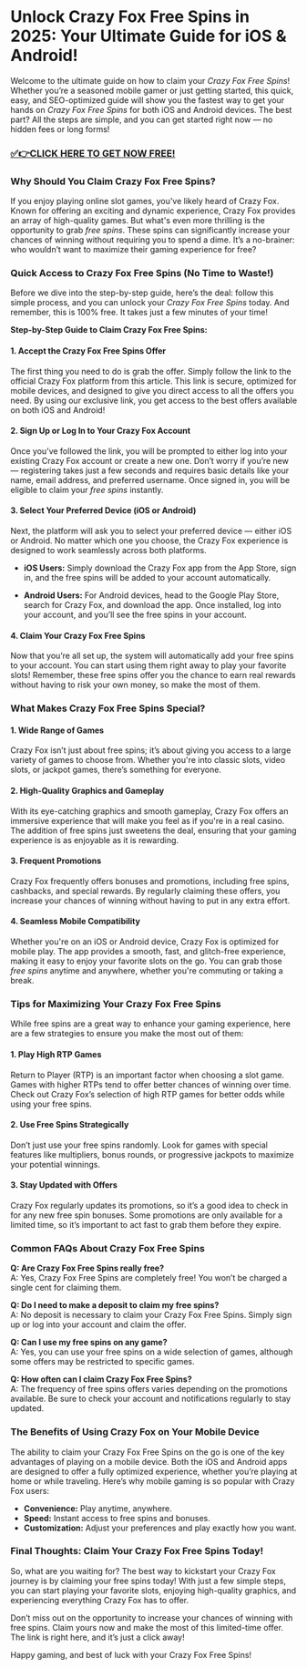 # Unlock Crazy Fox Free Spins in 2025: Your Ultimate Guide for iOS & Android!

Welcome to the ultimate guide on how to claim your *Crazy Fox Free Spins*! Whether you’re a seasoned mobile gamer or just getting started, this quick, easy, and SEO-optimized guide will show you the fastest way to get your hands on *Crazy Fox Free Spins* for both iOS and Android devices. The best part? All the steps are simple, and you can get started right now — no hidden fees or long forms!

### [✅👉CLICK HERE TO GET NOW FREE!](https://freeforyou.xyz/crazy/fox/spins/coins/)

### Why Should You Claim Crazy Fox Free Spins?

If you enjoy playing online slot games, you’ve likely heard of Crazy Fox. Known for offering an exciting and dynamic experience, Crazy Fox provides an array of high-quality games. But what's even more thrilling is the opportunity to grab *free spins*. These spins can significantly increase your chances of winning without requiring you to spend a dime. It’s a no-brainer: who wouldn’t want to maximize their gaming experience for free?

### Quick Access to Crazy Fox Free Spins (No Time to Waste!)

Before we dive into the step-by-step guide, here’s the deal: follow this simple process, and you can unlock your *Crazy Fox Free Spins* today. And remember, this is 100% free. It takes just a few minutes of your time!

**Step-by-Step Guide to Claim Crazy Fox Free Spins:**

#### 1. **Accept the Crazy Fox Free Spins Offer**
The first thing you need to do is grab the offer. Simply follow the link to the official Crazy Fox platform from this article. This link is secure, optimized for mobile devices, and designed to give you direct access to all the offers you need. By using our exclusive link, you get access to the best offers available on both iOS and Android!

#### 2. **Sign Up or Log In to Your Crazy Fox Account**
Once you’ve followed the link, you will be prompted to either log into your existing Crazy Fox account or create a new one. Don’t worry if you’re new — registering takes just a few seconds and requires basic details like your name, email address, and preferred username. Once signed in, you will be eligible to claim your *free spins* instantly.

#### 3. **Select Your Preferred Device (iOS or Android)**
Next, the platform will ask you to select your preferred device — either iOS or Android. No matter which one you choose, the Crazy Fox experience is designed to work seamlessly across both platforms.

- **iOS Users:** Simply download the Crazy Fox app from the App Store, sign in, and the free spins will be added to your account automatically.
  
- **Android Users:** For Android devices, head to the Google Play Store, search for Crazy Fox, and download the app. Once installed, log into your account, and you’ll see the free spins in your account.

#### 4. **Claim Your Crazy Fox Free Spins**
Now that you’re all set up, the system will automatically add your free spins to your account. You can start using them right away to play your favorite slots! Remember, these free spins offer you the chance to earn real rewards without having to risk your own money, so make the most of them.

### What Makes Crazy Fox Free Spins Special?

#### **1. Wide Range of Games**
Crazy Fox isn’t just about free spins; it’s about giving you access to a large variety of games to choose from. Whether you're into classic slots, video slots, or jackpot games, there’s something for everyone.

#### **2. High-Quality Graphics and Gameplay**
With its eye-catching graphics and smooth gameplay, Crazy Fox offers an immersive experience that will make you feel as if you're in a real casino. The addition of free spins just sweetens the deal, ensuring that your gaming experience is as enjoyable as it is rewarding.

#### **3. Frequent Promotions**
Crazy Fox frequently offers bonuses and promotions, including free spins, cashbacks, and special rewards. By regularly claiming these offers, you increase your chances of winning without having to put in any extra effort.

#### **4. Seamless Mobile Compatibility**
Whether you're on an iOS or Android device, Crazy Fox is optimized for mobile play. The app provides a smooth, fast, and glitch-free experience, making it easy to enjoy your favorite slots on the go. You can grab those *free spins* anytime and anywhere, whether you're commuting or taking a break.

### Tips for Maximizing Your Crazy Fox Free Spins

While free spins are a great way to enhance your gaming experience, here are a few strategies to ensure you make the most out of them:

#### **1. Play High RTP Games**
Return to Player (RTP) is an important factor when choosing a slot game. Games with higher RTPs tend to offer better chances of winning over time. Check out Crazy Fox’s selection of high RTP games for better odds while using your free spins.

#### **2. Use Free Spins Strategically**
Don’t just use your free spins randomly. Look for games with special features like multipliers, bonus rounds, or progressive jackpots to maximize your potential winnings.

#### **3. Stay Updated with Offers**
Crazy Fox regularly updates its promotions, so it’s a good idea to check in for any new free spin bonuses. Some promotions are only available for a limited time, so it’s important to act fast to grab them before they expire.

### Common FAQs About Crazy Fox Free Spins

**Q: Are Crazy Fox Free Spins really free?**  
A: Yes, Crazy Fox Free Spins are completely free! You won’t be charged a single cent for claiming them.

**Q: Do I need to make a deposit to claim my free spins?**  
A: No deposit is necessary to claim your Crazy Fox Free Spins. Simply sign up or log into your account and claim the offer.

**Q: Can I use my free spins on any game?**  
A: Yes, you can use your free spins on a wide selection of games, although some offers may be restricted to specific games.

**Q: How often can I claim Crazy Fox Free Spins?**  
A: The frequency of free spins offers varies depending on the promotions available. Be sure to check your account and notifications regularly to stay updated.

### The Benefits of Using Crazy Fox on Your Mobile Device

The ability to claim your Crazy Fox Free Spins on the go is one of the key advantages of playing on a mobile device. Both the iOS and Android apps are designed to offer a fully optimized experience, whether you’re playing at home or while traveling. Here’s why mobile gaming is so popular with Crazy Fox users:

- **Convenience:** Play anytime, anywhere.
- **Speed:** Instant access to free spins and bonuses.
- **Customization:** Adjust your preferences and play exactly how you want.

### Final Thoughts: Claim Your Crazy Fox Free Spins Today!

So, what are you waiting for? The best way to kickstart your Crazy Fox journey is by claiming your free spins today! With just a few simple steps, you can start playing your favorite slots, enjoying high-quality graphics, and experiencing everything Crazy Fox has to offer.

Don’t miss out on the opportunity to increase your chances of winning with free spins. Claim yours now and make the most of this limited-time offer. The link is right here, and it’s just a click away!

Happy gaming, and best of luck with your Crazy Fox Free Spins!
